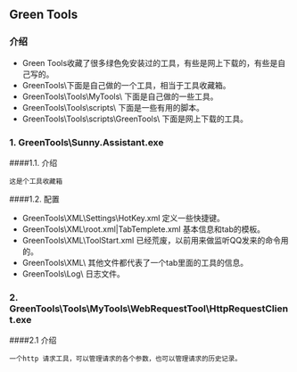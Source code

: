 ## Green Tools

### 介绍
* Green Tools收藏了很多绿色免安装过的工具，有些是网上下载的，有些是自己写的。
* GreenTools\下面是自己做的一个工具，相当于工具收藏箱。
* GreenTools\Tools\MyTools\ 下面是自己做的一些工具。
* GreenTools\Tools\scripts\ 下面是一些有用的脚本。
* GreenTools\Tools\scripts\GreenTools\ 下面是网上下载的工具。

### 1. GreenTools\Sunny.Assistant.exe

####1.1. 介绍

    这是个工具收藏箱
####1.2. 配置
* GreenTools\XML\Settings\HotKey.xml 定义一些快捷键。
* GreenTools\XML\root.xml|TabTemplete.xml 基本信息和tab的模板。
* GreenTools\XML\ToolStart.xml 已经荒废，以前用来做监听QQ发来的命令用的。
* GreenTools\XML\ 其他文件都代表了一个tab里面的工具的信息。
* GreenTools\Log\ 日志文件。

### 2. GreenTools\Tools\MyTools\WebRequestTool\HttpRequestClient.exe

####2.1 介绍

    一个http 请求工具，可以管理请求的各个参数，也可以管理请求的历史记录。

